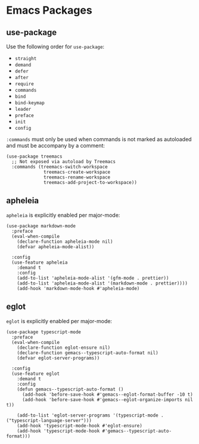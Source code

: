 # Emacs Packages

## use-package

Use the following order for `use-package`:

-   `straight`
-   `demand`
-   `defer`
-   `after`
-   `require`
-   `commands`
-   `bind`
-   `bind-keymap`
-   `leader`
-   `preface`
-   `init`
-   `config`

`:commands` must only be used when commands is not marked as autoloaded and must be accompany by a comment:

```elisp
(use-package treemacs
  ;; Not exposed via autoload by Treemacs
  :commands (treemacs-switch-workspace
              treemacs-create-workspace
              treemacs-rename-workspace
              treemacs-add-project-to-workspace))
```

## apheleia

`apheleia` is explicitly enabled per major-mode:

```elisp
(use-package markdown-mode
  :preface
  (eval-when-compile
    (declare-function apheleia-mode nil)
    (defvar apheleia-mode-alist))

  :config
  (use-feature apheleia
    :demand t
    :config
    (add-to-list 'apheleia-mode-alist '(gfm-mode . prettier))
    (add-to-list 'apheleia-mode-alist '(markdown-mode . prettier))))
    (add-hook 'markdown-mode-hook #'apheleia-mode)
```

## eglot

`eglot` is explicitly enabled per major-mode:

```elisp
(use-package typescript-mode
  :preface
  (eval-when-compile
    (declare-function eglot-ensure nil)
    (declare-function gemacs--typescript-auto-format nil)
    (defvar eglot-server-programs))

  :config
  (use-feature eglot
    :demand t
    :config
    (defun gemacs--typescript-auto-format ()
      (add-hook 'before-save-hook #'gemacs--eglot-format-buffer -10 t)
      (add-hook 'before-save-hook #'gemacs--eglot-organize-imports nil t))

    (add-to-list 'eglot-server-programs '(typescript-mode . ("typescript-language-server")))
    (add-hook 'typescript-mode-hook #'eglot-ensure)
    (add-hook 'typescript-mode-hook #'gemacs--typescript-auto-format)))
```
